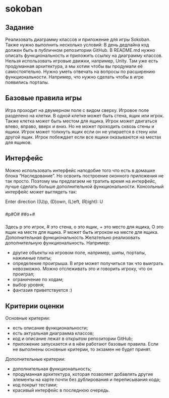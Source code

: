 # sokoban
## Задание
Реализовать диаграмму классов и приложение для игры Sokoban. Также нужно выполнить несколько условий:
В день дедлайна код должен быть в публичном репозитории GitHub. В README.md нужно описать функциональность и приложить ссылку на диаграмму классов.
Нельзя использовать игровые движки, например, Unity. Там уже есть продуманная архитектура, а мы хотим чтобы вы продумали её самостоятельно.
Нужно уметь отвечать на вопросы по расширению функциональности. Например, что нужно сделать чтобы в игре появились порталы.

## Базовые правила игры
Игра проходит на двумерном поле с видом сверху. Игровое поле разделено на клетки. В одной клетке может быть стена, ящик или игрок. Также клетка может быть местом для ящика. Игрок может двигаться влево, вправо, вверх и вниз. Но не может проходить сквозь стены и ящики. Игрок может толкнуть ящик если он не упирается в стену или другой ящик. Игрок побеждает если все ящики оказываются на местах для ящиков.

## Интерфейс
Можно использовать интерфейс наподобие того что есть в домашке блока “Наследование”. Но освоить построение оконного приложения не так просто. Поэтому мы предлагаем не тратить время на интерфейс, лучше сделать больше дополнительной функциональности. Консольный интерфейс может выглядеть так:

Enter direction ((U)p, (D)own, (L)eft, (R)ight): U
#####
#p#O#
##o+#
#####

Здесь p это игрок, # это стена, o это ящик, + это место для ящика, O это ящик на месте для ящика. P может быть игроком на месте для ящика.
Дополнительная функциональность
Желательно реализовать дополнительную функциональность. Например:
- другие объекты на игровом поле, например, шипы, порталы, нажимные плиты;
- определение проигрыша. В игре может получиться так что выиграть невозможно. Можно отслеживать это и говорить игроку, что он проиграл;
- ограничение по ходам;
- выбор уровня;
- фантазия приветствуется :)

## Критерии оценки
Основные критерии:
- есть описание функциональности;
- есть актуальная диаграмма классов;
- код и описание лежат в открытом репозитории GitHub;
- приложение запускается и в нём работают базовые правила.
Если не выполнены основные критерии, то экзамен не будет принят.

Дополнительные критерии:
- дополнительная функциональность;
- продуманная архитектура, которая позволяет добавлять другие элементы на карте почти без дублирования и переписывания кода;
- код покрыт тестами;
- красивый интерфейс в последнюю очередь.
